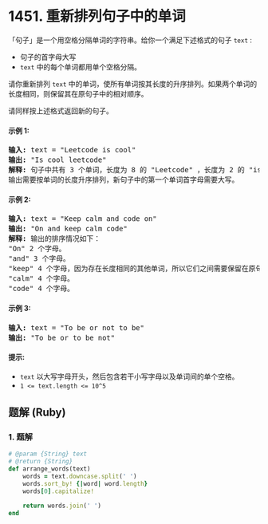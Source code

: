 # 1451. 重新排列句子中的单词
「句子」是一个用空格分隔单词的字符串。给你一个满足下述格式的句子 `text` :
* 句子的首字母大写
* `text` 中的每个单词都用单个空格分隔。

请你重新排列 `text` 中的单词，使所有单词按其长度的升序排列。如果两个单词的长度相同，则保留其在原句子中的相对顺序。

请同样按上述格式返回新的句子。

#### 示例 1:
<pre>
<b>输入:</b> text = "Leetcode is cool"
<b>输出:</b> "Is cool leetcode"
<b>解释:</b> 句子中共有 3 个单词，长度为 8 的 "Leetcode" ，长度为 2 的 "is" 以及长度为 4 的 "cool" 。
输出需要按单词的长度升序排列，新句子中的第一个单词首字母需要大写。
</pre>

#### 示例 2:
<pre>
<b>输入:</b> text = "Keep calm and code on"
<b>输出:</b> "On and keep calm code"
<b>解释:</b> 输出的排序情况如下：
"On" 2 个字母。
"and" 3 个字母。
"keep" 4 个字母，因为存在长度相同的其他单词，所以它们之间需要保留在原句子中的相对顺序。
"calm" 4 个字母。
"code" 4 个字母。
</pre>

#### 示例 3:
<pre>
<b>输入:</b> text = "To be or not to be"
<b>输出:</b> "To be or to be not"
</pre>

#### 提示:
* `text` 以大写字母开头，然后包含若干小写字母以及单词间的单个空格。
* `1 <= text.length <= 10^5`

## 题解 (Ruby)

### 1. 题解
```Ruby
# @param {String} text
# @return {String}
def arrange_words(text)
    words = text.downcase.split(' ')
    words.sort_by! {|word| word.length}
    words[0].capitalize!

    return words.join(' ')
end
```
